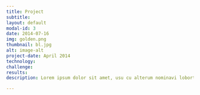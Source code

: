 ```yaml
---
title: Project 
subtitle: 
layout: default
modal-id: 3
date: 2014-07-16
img: golden.png
thumbnail: bl.jpg
alt: image-alt
project-date: April 2014
technology:
challenge:
results:
description: Lorem ipsum dolor sit amet, usu cu alterum nominavi lobortis. At duo novum diceret. Tantas apeirian vix et, usu sanctus postulant inciderint ut, populo diceret necessitatibus in vim. Cu eum dicam feugiat noluisse.

---
```

